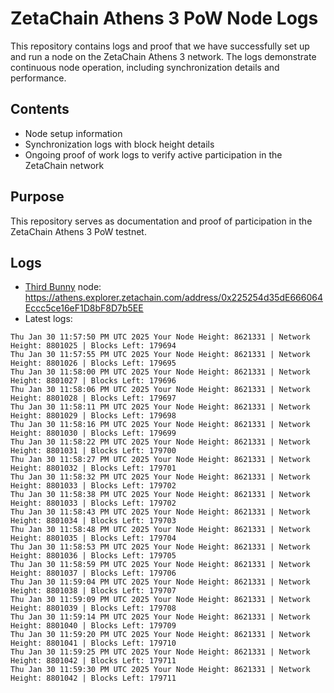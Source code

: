 # ZetaChain Athens 3 PoW Node Logs
This repository contains logs and proof that we have successfully set up and run a node on the ZetaChain Athens 3 network. The logs demonstrate continuous node operation, including synchronization details and performance.

## Contents
- Node setup information
- Synchronization logs with block height details
- Ongoing proof of work logs to verify active participation in the ZetaChain network

## Purpose
This repository serves as documentation and proof of participation in the ZetaChain Athens 3 PoW testnet.

## Logs

- [Third Bunny](https://thirdbunny.xyz/) node: https://athens.explorer.zetachain.com/address/0x225254d35dE666064Eccc5ce16eF1D8bF8D7b5EE
- Latest logs:
```
Thu Jan 30 11:57:50 PM UTC 2025 Your Node Height: 8621331 | Network Height: 8801025 | Blocks Left: 179694
Thu Jan 30 11:57:55 PM UTC 2025 Your Node Height: 8621331 | Network Height: 8801026 | Blocks Left: 179695
Thu Jan 30 11:58:00 PM UTC 2025 Your Node Height: 8621331 | Network Height: 8801027 | Blocks Left: 179696
Thu Jan 30 11:58:06 PM UTC 2025 Your Node Height: 8621331 | Network Height: 8801028 | Blocks Left: 179697
Thu Jan 30 11:58:11 PM UTC 2025 Your Node Height: 8621331 | Network Height: 8801029 | Blocks Left: 179698
Thu Jan 30 11:58:16 PM UTC 2025 Your Node Height: 8621331 | Network Height: 8801030 | Blocks Left: 179699
Thu Jan 30 11:58:22 PM UTC 2025 Your Node Height: 8621331 | Network Height: 8801031 | Blocks Left: 179700
Thu Jan 30 11:58:27 PM UTC 2025 Your Node Height: 8621331 | Network Height: 8801032 | Blocks Left: 179701
Thu Jan 30 11:58:32 PM UTC 2025 Your Node Height: 8621331 | Network Height: 8801033 | Blocks Left: 179702
Thu Jan 30 11:58:38 PM UTC 2025 Your Node Height: 8621331 | Network Height: 8801033 | Blocks Left: 179702
Thu Jan 30 11:58:43 PM UTC 2025 Your Node Height: 8621331 | Network Height: 8801034 | Blocks Left: 179703
Thu Jan 30 11:58:48 PM UTC 2025 Your Node Height: 8621331 | Network Height: 8801035 | Blocks Left: 179704
Thu Jan 30 11:58:53 PM UTC 2025 Your Node Height: 8621331 | Network Height: 8801036 | Blocks Left: 179705
Thu Jan 30 11:58:59 PM UTC 2025 Your Node Height: 8621331 | Network Height: 8801037 | Blocks Left: 179706
Thu Jan 30 11:59:04 PM UTC 2025 Your Node Height: 8621331 | Network Height: 8801038 | Blocks Left: 179707
Thu Jan 30 11:59:09 PM UTC 2025 Your Node Height: 8621331 | Network Height: 8801039 | Blocks Left: 179708
Thu Jan 30 11:59:14 PM UTC 2025 Your Node Height: 8621331 | Network Height: 8801040 | Blocks Left: 179709
Thu Jan 30 11:59:20 PM UTC 2025 Your Node Height: 8621331 | Network Height: 8801041 | Blocks Left: 179710
Thu Jan 30 11:59:25 PM UTC 2025 Your Node Height: 8621331 | Network Height: 8801042 | Blocks Left: 179711
Thu Jan 30 11:59:30 PM UTC 2025 Your Node Height: 8621331 | Network Height: 8801042 | Blocks Left: 179711
```
